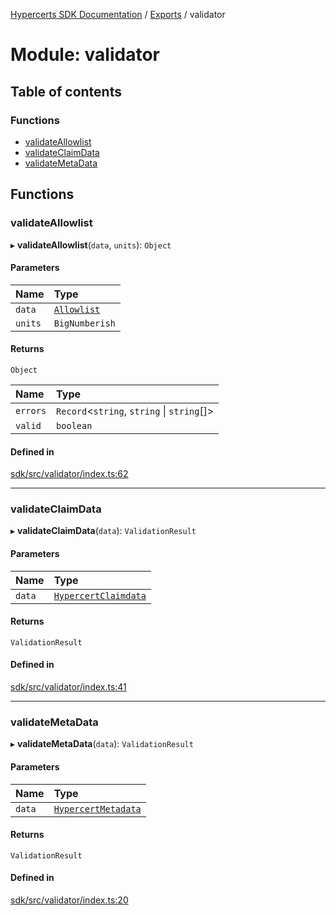 [Hypercerts SDK Documentation](../README.md) / [Exports](../modules.md) / validator

# Module: validator

## Table of contents

### Functions

- [validateAllowlist](validator.md#validateallowlist)
- [validateClaimData](validator.md#validateclaimdata)
- [validateMetaData](validator.md#validatemetadata)

## Functions

### validateAllowlist

▸ **validateAllowlist**(`data`, `units`): `Object`

#### Parameters

| Name    | Type                                         |
| :------ | :------------------------------------------- |
| `data`  | [`Allowlist`](types_hypercerts.md#allowlist) |
| `units` | `BigNumberish`                               |

#### Returns

`Object`

| Name     | Type                                        |
| :------- | :------------------------------------------ |
| `errors` | `Record`<`string`, `string` \| `string`[]\> |
| `valid`  | `boolean`                                   |

#### Defined in

[sdk/src/validator/index.ts:62](https://github.com/Network-Goods/hypercerts/blob/29cf555/sdk/src/validator/index.ts#L62)

---

### validateClaimData

▸ **validateClaimData**(`data`): `ValidationResult`

#### Parameters

| Name   | Type                                                                        |
| :----- | :-------------------------------------------------------------------------- |
| `data` | [`HypercertClaimdata`](../interfaces/types_claimdata.HypercertClaimdata.md) |

#### Returns

`ValidationResult`

#### Defined in

[sdk/src/validator/index.ts:41](https://github.com/Network-Goods/hypercerts/blob/29cf555/sdk/src/validator/index.ts#L41)

---

### validateMetaData

▸ **validateMetaData**(`data`): `ValidationResult`

#### Parameters

| Name   | Type                                                                     |
| :----- | :----------------------------------------------------------------------- |
| `data` | [`HypercertMetadata`](../interfaces/types_metadata.HypercertMetadata.md) |

#### Returns

`ValidationResult`

#### Defined in

[sdk/src/validator/index.ts:20](https://github.com/Network-Goods/hypercerts/blob/29cf555/sdk/src/validator/index.ts#L20)

